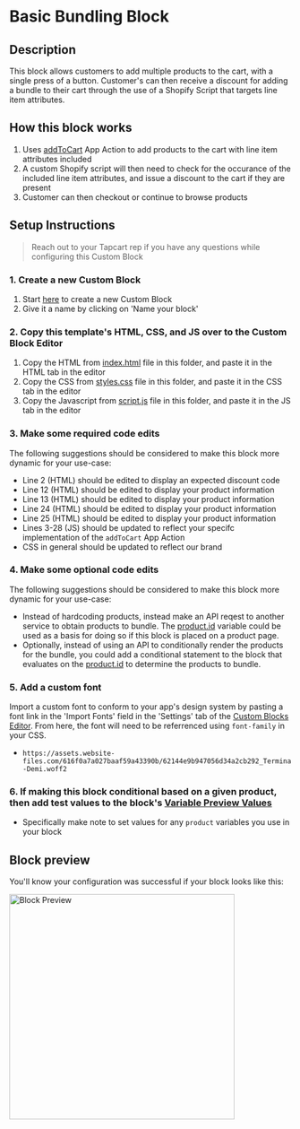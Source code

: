 # Basic Bundling Block

## Description
This block allows customers to add multiple products to the cart, with a single press of a button. Customer's can then receive a discount for adding a bundle to their cart through the use of a Shopify Script that targets line item attributes.

## How this block works
1. Uses [addToCart](https://docs.tapcart.com/docs/app-actions) App Action to add products to the cart with line item attributes included
2. A custom Shopify script will then need to check for the occurance of the included line item attributes, and issue a discount to the cart if they are present
3. Customer can then checkout or continue to browse products

## Setup Instructions
> Reach out to your Tapcart rep if you have any questions while configuring this Custom Block

### 1. Create a new Custom Block
1. Start [here](https://app.tapcart.com/custom-blocks) to create a new Custom Block
2. Give it a name by clicking on 'Name your block'

### 2. Copy this template's HTML, CSS, and JS over to the Custom Block Editor
1. Copy the HTML from [index.html](https://github.com/Tapcart-Templates/custom-block-templates/blob/main/Basic%20Bundling/index.html) file in this folder, and paste it in the HTML tab in the editor
2. Copy the CSS from [styles.css](https://github.com/Tapcart-Templates/custom-block-templates/blob/main/Basic%20Bundling/styles.css) file in this folder, and paste it in the CSS tab in the editor
3. Copy the Javascript from [script.js](https://github.com/Tapcart-Templates/custom-block-templates/blob/main/Basic%20Bundling/scripts.js) file in this folder, and paste it in the JS tab in the editor

### 3. Make some required code edits
The following suggestions should be considered to make this block more dynamic for your use-case:

- Line 2 (HTML) should be edited to display an expected discount code
- Line 12 (HTML) should be edited to display your product information
- Line 13 (HTML) should be edited to display your product information
- Line 24 (HTML) should be edited to display your product information
- Line 25 (HTML) should be edited to display your product information
- Lines 3-28 (JS) should be updated to reflect your specifc implementation of the `addToCart` App Action
- CSS in general should be updated to reflect our brand

### 4. Make some optional code edits
The following suggestions should be considered to make this block more dynamic for your use-case:

- Instead of hardcoding products, instead make an API reqest to another service to obtain products to bundle. The [product.id](https://docs.tapcart.com/docs/variables) variable could be used as a basis for doing so if this block is placed on a product page.
- Optionally, instead of using an API to conditionally render the products for the bundle, you could add a conditional statement to the block that evaluates on the [product.id](https://docs.tapcart.com/docs/variables) to determine the products to bundle.

### 5. Add a custom font
Import a custom font to conform to your app's design system by pasting a font link in the 'Import Fonts' field in the 'Settings' tab of the [Custom Blocks Editor](https://app.tapcart.com/custom-blocks). From here, the font will need to be referrenced using `font-family` in your CSS.

- `https://assets.website-files.com/616f0a7a027baaf59a43390b/62144e9b947056d34a2cb292_Termina-Demi.woff2`

### 6. If making this block conditional based on a given product, then add test values to the block's [Variable Preview Values](https://docs.tapcart.com/docs/variables)
- Specifically make note to set values for any `product` variables you use in your block

## Block preview
You'll know your configuration was successful if your block looks like this:

<img width="402" alt="Block Preview" src="https://user-images.githubusercontent.com/15990327/202594948-b1b0ac76-7b9a-4864-9d27-913782422c5a.png">

